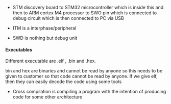 * STM discovery board to STM32 microcontroller  which is inside this and then to ARM cortex M4 processor to SWO pin which is connected to debug circuit which is then connected to PC via USB

* ITM is a interphase/peripheral

* SWD is nothing but debug unit

#### Executables
Different executable are .elf , .bin and .hex.

bin and hex are binaries and cannot be read by anyone so this needs to be given to customer so that code cannot be read by anyone. If we give elf, then they can easily decode the code using some tools

* Cross compilation is compiling a program with the intention of producing code for some other architecture